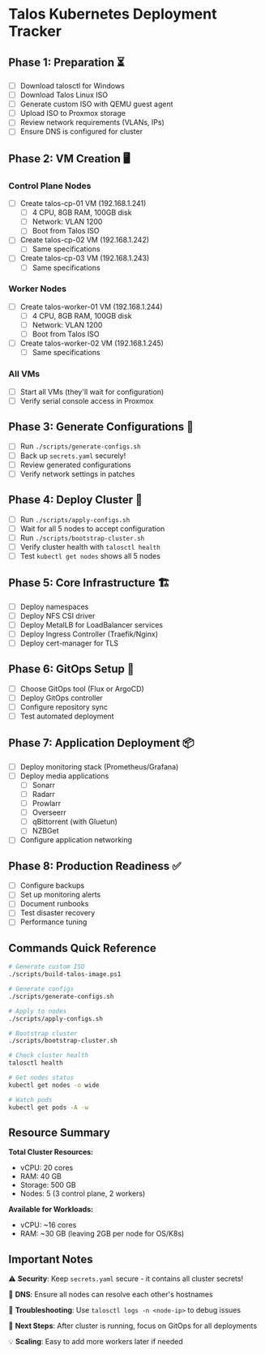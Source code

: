 # Talos Kubernetes Deployment Tracker

## Phase 1: Preparation ⏳
- [ ] Download talosctl for Windows
- [ ] Download Talos Linux ISO
- [ ] Generate custom ISO with QEMU guest agent
- [ ] Upload ISO to Proxmox storage
- [ ] Review network requirements (VLANs, IPs)
- [ ] Ensure DNS is configured for cluster

## Phase 2: VM Creation 🖥️
### Control Plane Nodes
- [ ] Create talos-cp-01 VM (192.168.1.241)
  - [ ] 4 CPU, 8GB RAM, 100GB disk
  - [ ] Network: VLAN 1200
  - [ ] Boot from Talos ISO
- [ ] Create talos-cp-02 VM (192.168.1.242)
  - [ ] Same specifications
- [ ] Create talos-cp-03 VM (192.168.1.243)
  - [ ] Same specifications

### Worker Nodes
- [ ] Create talos-worker-01 VM (192.168.1.244)
  - [ ] 4 CPU, 8GB RAM, 100GB disk
  - [ ] Network: VLAN 1200
  - [ ] Boot from Talos ISO
- [ ] Create talos-worker-02 VM (192.168.1.245)
  - [ ] Same specifications

### All VMs
- [ ] Start all VMs (they'll wait for configuration)
- [ ] Verify serial console access in Proxmox

## Phase 3: Generate Configurations 🔧
- [ ] Run `./scripts/generate-configs.sh`
- [ ] Back up `secrets.yaml` securely!
- [ ] Review generated configurations
- [ ] Verify network settings in patches

## Phase 4: Deploy Cluster 🚀
- [ ] Run `./scripts/apply-configs.sh`
- [ ] Wait for all 5 nodes to accept configuration
- [ ] Run `./scripts/bootstrap-cluster.sh`
- [ ] Verify cluster health with `talosctl health`
- [ ] Test `kubectl get nodes` shows all 5 nodes

## Phase 5: Core Infrastructure 🏗️
- [ ] Deploy namespaces
- [ ] Deploy NFS CSI driver
- [ ] Deploy MetalLB for LoadBalancer services
- [ ] Deploy Ingress Controller (Traefik/Nginx)
- [ ] Deploy cert-manager for TLS

## Phase 6: GitOps Setup 🔄
- [ ] Choose GitOps tool (Flux or ArgoCD)
- [ ] Deploy GitOps controller
- [ ] Configure repository sync
- [ ] Test automated deployment

## Phase 7: Application Deployment 📦
- [ ] Deploy monitoring stack (Prometheus/Grafana)
- [ ] Deploy media applications
  - [ ] Sonarr
  - [ ] Radarr
  - [ ] Prowlarr
  - [ ] Overseerr
  - [ ] qBittorrent (with Gluetun)
  - [ ] NZBGet
- [ ] Configure application networking

## Phase 8: Production Readiness ✅
- [ ] Configure backups
- [ ] Set up monitoring alerts
- [ ] Document runbooks
- [ ] Test disaster recovery
- [ ] Performance tuning

## Commands Quick Reference

```bash
# Generate custom ISO
./scripts/build-talos-image.ps1

# Generate configs
./scripts/generate-configs.sh

# Apply to nodes
./scripts/apply-configs.sh

# Bootstrap cluster
./scripts/bootstrap-cluster.sh

# Check cluster health
talosctl health

# Get nodes status
kubectl get nodes -o wide

# Watch pods
kubectl get pods -A -w
```

## Resource Summary

**Total Cluster Resources:**
- vCPU: 20 cores
- RAM: 40 GB
- Storage: 500 GB
- Nodes: 5 (3 control plane, 2 workers)

**Available for Workloads:**
- vCPU: ~16 cores
- RAM: ~30 GB (leaving 2GB per node for OS/K8s)

## Important Notes

⚠️ **Security**: Keep `secrets.yaml` secure - it contains all cluster secrets!

📝 **DNS**: Ensure all nodes can resolve each other's hostnames

🔧 **Troubleshooting**: Use `talosctl logs -n <node-ip>` to debug issues

🚀 **Next Steps**: After cluster is running, focus on GitOps for all deployments

💡 **Scaling**: Easy to add more workers later if needed
